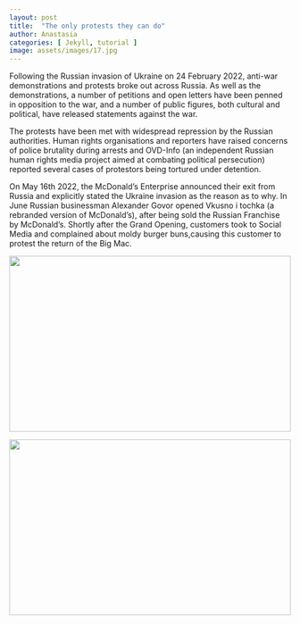 ```yaml
---
layout: post
title:  "The only protests they can do"
author: Anastasia
categories: [ Jekyll, tutorial ]
image: assets/images/17.jpg
---
```

Following the Russian invasion of Ukraine on 24 February 2022, anti-war demonstrations and protests broke out across Russia. As well as the demonstrations, a number of petitions and open letters have been penned in opposition to the war, and a number of public figures, both cultural and political, have released statements against the war.

The protests have been met with widespread repression by the Russian authorities. Human rights organisations and reporters have raised concerns of police brutality during arrests and OVD-Info (an independent Russian human rights media project aimed at combating political persecution)  reported several cases of protestors being tortured under detention.

On May 16th 2022, the McDonald’s Enterprise announced their exit from Russia and explicitly stated the Ukraine invasion as the reason as to why. 
In June Russian businessman Alexander Govor opened Vkusno i tochka (a rebranded version of McDonald’s), after being sold the Russian Franchise by McDonald’s.
Shortly after the Grand Opening, customers took to Social Media and complained about moldy burger buns,causing this customer to protest the return of the Big Mac.


<p><image style="width:100%;" height="315" src="https://cdn-st3.rtr-vesti.ru/vh/pictures/xw/345/764/2.jpg" frameborder="0" allowfullscreen></image></p>
<p><image style="width:100%;" height="315" src="https://cdnn21.img.ria.ru/images/07e6/06/0c/1794867880_120:0:2859:1541_1920x0_80_0_0_c972a671c3cba9fbde12f6b292658442.jpg" frameborder="0" allowfullscreen></image></p>



